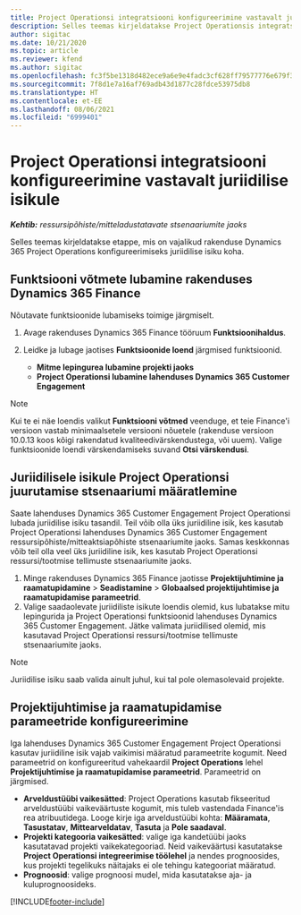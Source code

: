 ```yaml
---
title: Project Operationsi integratsiooni konfigureerimine vastavalt juriidilise isikule
description: Selles teemas kirjeldatakse Project Operationsis integratsiooni seadistamist vastavalt juriidilisele isikule.
author: sigitac
ms.date: 10/21/2020
ms.topic: article
ms.reviewer: kfend
ms.author: sigitac
ms.openlocfilehash: fc3f5be1318d482ece9a6e9e4fadc3cf628ff79577776e679f32cef7c0b2fc8f
ms.sourcegitcommit: 7f8d1e7a16af769adb43d1877c28fdce53975db8
ms.translationtype: HT
ms.contentlocale: et-EE
ms.lasthandoff: 08/06/2021
ms.locfileid: "6999401"
---
```

# <a name="configure-project-operations-integration-per-legal-entity"></a>Project Operationsi integratsiooni konfigureerimine vastavalt juriidilise isikule 

_**Kehtib:** ressursipõhiste/mitteladustatavate stsenaariumite jaoks_

Selles teemas kirjeldatakse etappe, mis on vajalikud rakenduse Dynamics 365 Project Operations konfigureerimiseks juriidilise isiku koha.

## <a name="enable-feature-keys-in-dynamics-365-finance"></a>Funktsiooni võtmete lubamine rakenduses Dynamics 365 Finance

Nõutavate funktsioonide lubamiseks toimige järgmiselt.

1. Avage rakenduses Dynamics 365 Finance tööruum **Funktsioonihaldus**.
2. Leidke ja lubage jaotises **Funktsioonide loend** järgmised funktsioonid.
  
    - **Mitme lepingurea lubamine projekti jaoks**
    - **Project Operationsi lubamine lahenduses Dynamics 365 Customer Engagement**

> [!NOTE]
> Kui te ei näe loendis valikut **Funktsiooni võtmed** veenduge, et teie Finance'i versioon vastab minimaalsetele versiooni nõuetele (rakenduse versioon 10.0.13 koos kõigi rakendatud kvaliteedivärskendustega, või uuem). Valige funktsioonide loendi värskendamiseks suvand **Otsi värskendusi**.

## <a name="define-the-project-operations-deployment-scenario-for-a-legal-entity"></a>Juriidilisele isikule Project Operationsi juurutamise stsenaariumi määratlemine

Saate lahenduses Dynamics 365 Customer Engagement Project Operationsi lubada juriidilise isiku tasandil. Teil võib olla üks juriidiline isik, kes kasutab Project Operationsi lahenduses Dynamics 365 Customer Engagement ressursipõhiste/mitteaktsiapõhiste stsenaariumite jaoks. Samas keskkonnas võib teil olla veel üks juriidiline isik, kes kasutab Project Operationsi ressursi/tootmise tellimuste stsenaariumite jaoks.

1. Minge rakenduses Dynamics 365 Finance jaotisse **Projektijuhtimine ja raamatupidamine** > **Seadistamine** > **Globaalsed projektijuhtimise ja raamatupidamise parameetrid**.
2. Valige saadaolevate juriidiliste isikute loendis olemid, kus lubatakse mitu lepingurida ja Project Operationsi funktsioonid lahenduses Dynamics 365 Customer Engagement. Jätke valimata juriidilised olemid, mis kasutavad Project Operationsi ressursi/tootmise tellimuste stsenaariumite jaoks.

> [!NOTE]
> Juriidilise isiku saab valida ainult juhul, kui tal pole olemasolevaid projekte.

## <a name="configure-project-management-and-accounting-parameters"></a>Projektijuhtimise ja raamatupidamise parameetride konfigureerimine

Iga lahenduses Dynamics 365 Customer Engagement Project Operationsi kasutav juriidiline isik vajab vaikimisi määratud parameetrite kogumit. Need parameetrid on konfigureeritud vahekaardil **Project Operations** lehel **Projektijuhtimise ja raamatupidamise parameetrid**. Parameetrid on järgmised.

  - **Arveldustüübi vaikesätted**: Project Operations kasutab fikseeritud arveldustüübi vaikeväärtuste kogumit, mis tuleb vastendada Finance'is rea atribuutidega. Looge kirje iga arveldustüübi kohta: **Määramata**, **Tasustatav**, **Mittearveldatav**, **Tasuta** ja **Pole saadaval**.
  - **Projekti kategooria vaikesätted**: valige iga kandetüübi jaoks kasutatavad projekti vaikekategooriad. Neid vaikeväärtusi kasutatakse **Project Operationsi integreerimise töölehel** ja nendes prognoosides, kus projekti tegelikuks näitajaks ei ole tehingu kategooriat määratud.
  - **Prognoosid**: valige prognoosi mudel, mida kasutatakse aja- ja kuluprognoosideks.


[!INCLUDE[footer-include](../includes/footer-banner.md)]